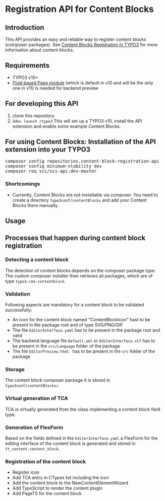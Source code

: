 # Registration API for Content Blocks

## Introduction

This API provides an easy and reliable way to register content blocks (composer packages).
See [Content Blocks Registration in TYPO3](https://github.com/TYPO3-Initiatives/structured-content/blob/master/Documentation/ContentBlocks/ContentBlockRegistration.md)
 for more information about content blocks.

## Requirements
* TYPO3 v10+
* [Fluid based Page module](https://docs.typo3.org/c/typo3/cms-core/master/en-us/Changelog/10.3/Feature-90348-NewFluid-basedReplacementForPageLayoutView.html) (which is default in v10 and will be the only one in v11) is needed for
backend preview

## For developing this API
1) clone this repository
2) `ddev launch /typo3`
   This will set up a TYPO3 v10, install the API extension and enable some example Content Blocks.

## For using Content Blocks: Installation of the API extension into your TYPO3

<pre>
composer config repositories.content-block-registration-api vcs https://github.com/TYPO3-Initiatives/content-block-registration-api.git
composer config minimum-stability dev
composer req sci/sci-api:dev-master
</pre>

### Shortcomings
* Currently, Content Blocks are not installable via composer. You need to create a directory `typo3conf/contentBlocks`
  and add your Content Blocks there manually.

## Usage

## Processes that happen during content block registration

### Detecting a content block

The detection of content blocks depends on the composer package type.
The custom composer installer then retrieves all packages, which are of type `typo3-cms-contentblock`.

### Validation

Following aspects are mandatory for a content block to be validated successfully:

- An icon for the content block named "ContentBlockIcon" hast to be present in the package root and of type SVG/PNG/GIF
- The file `EditorInterface.yaml` has to be present in the package root and valid
- The backend language file `Default.xml` or `EditorInterface.xlf` has to be present in the `src/Language` folder of the package
- The file `EditorPreview.html ` has to be present in the `src` folder of the package

### Storage

The content block composer package it is stored in `typo3conf/contentBlocks/`.

### Virtual generation of TCA

TCA is virtually generated from the class implementing a content block field type.

### Generation of FlexForm

Based on the fields defined in the `EditorInterface.yaml` a FlexForm for the editing interface of the content block
is generated and stored in `tt_content.content_block`.

### Registration of the content block

* Register icon
* Add TCA entry in CTypes list including the icon
* Add the content block to the NewContentElementWizard
* Add TypoScript to render the content plugin
* Add PageTS for the content block
